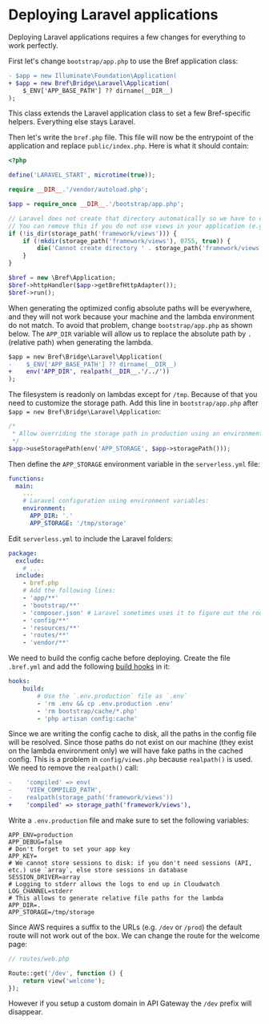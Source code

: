 # Deploying Laravel applications

Deploying Laravel applications requires a few changes for everything to work perfectly.

First let's change `bootstrap/app.php` to use the Bref application class:

```diff
- $app = new Illuminate\Foundation\Application(
+ $app = new Bref\Bridge\Laravel\Application(
    $_ENV['APP_BASE_PATH'] ?? dirname(__DIR__)
);
```

This class extends the Laravel application class to set a few Bref-specific helpers. Everything else stays Laravel.

Then let's write the `bref.php` file. This file will now be the entrypoint of the application and replace `public/index.php`. Here is what it should contain:

```php
<?php

define('LARAVEL_START', microtime(true));

require __DIR__.'/vendor/autoload.php';

$app = require_once __DIR__.'/bootstrap/app.php';

// Laravel does not create that directory automatically so we have to create it
// You can remove this if you do not use views in your application (e.g. for an API)
if (!is_dir(storage_path('framework/views'))) {
    if (!mkdir(storage_path('framework/views'), 0755, true)) {
        die('Cannot create directory ' . storage_path('framework/views'));
    }
}

$bref = new \Bref\Application;
$bref->httpHandler($app->getBrefHttpAdapter());
$bref->run();
```

When generating the optimized config absolute paths will be everywhere, and they will not work because your machine and the lambda environment do not match. To avoid that problem, change `bootstrap/app.php` as shown below. The `APP_DIR` variable will allow us to replace the absolute path by `.` (relative path) when generating the lambda.

```diff
$app = new Bref\Bridge\Laravel\Application(
-    $_ENV['APP_BASE_PATH'] ?? dirname(__DIR__)
+    env('APP_DIR', realpath(__DIR__.'/../'))
);
```

The filesystem is readonly on lambdas except for `/tmp`. Because of that you need to customize the storage path. Add this line in `bootstrap/app.php` after `$app = new Bref\Bridge\Laravel\Application`:

```php
/*
 * Allow overriding the storage path in production using an environment variable.
 */
$app->useStoragePath(env('APP_STORAGE', $app->storagePath()));
```

Then define the `APP_STORAGE` environment variable in the `serverless.yml` file:

```yaml
functions:
  main:
    ...
    # Laravel configuration using environment variables:
    environment:
      APP_DIR: '.'
      APP_STORAGE: '/tmp/storage'
```

Edit `serverless.yml` to include the Laravel folders:

```yaml
package:
  exclude:
    # ...
  include:
    - bref.php
    # Add the following lines:
    - 'app/**'
    - 'bootstrap/**'
    - 'composer.json' # Laravel sometimes uses it to figure out the root directory
    - 'config/**'
    - 'resources/**'
    - 'routes/**'
    - 'vendor/**'
```

We need to build the config cache before deploying. Create the file `.bref.yml` and add the following [build hooks](#build-hooks) in it:

```yaml
hooks:
    build:
        # Use the `.env.production` file as `.env`
        - 'rm .env && cp .env.production .env'
        - 'rm bootstrap/cache/*.php'
        - 'php artisan config:cache'
```

Since we are writing the config cache to disk, all the paths in the config file will be resolved. Since those paths do not exist on our machine (they exist on the lambda environment only) we will have fake paths in the cached config. This is a problem in `config/views.php` because `realpath()` is used. We need to remove the `realpath()` call:

```diff
-    'compiled' => env(
-    'VIEW_COMPILED_PATH',
-    realpath(storage_path('framework/views'))
+    'compiled' => storage_path('framework/views'),
```

Write a `.env.production` file and make sure to set the following variables:

```dotenv
APP_ENV=production
APP_DEBUG=false
# Don't forget to set your app key
APP_KEY=
# We cannot store sessions to disk: if you don't need sessions (API, etc.) use `array`, else store sessions in database
SESSION_DRIVER=array
# Logging to stderr allows the logs to end up in Cloudwatch
LOG_CHANNEL=stderr
# This allows to generate relative file paths for the lambda
APP_DIR=.
APP_STORAGE=/tmp/storage
```

Since AWS requires a suffix to the URLs (e.g. `/dev` or `/prod`) the default route will not work out of the box. We can change the route for the welcome page:

```php
// routes/web.php

Route::get('/dev', function () {
    return view('welcome');
});
```

However if you setup a custom domain in API Gateway the `/dev` prefix will disappear.
